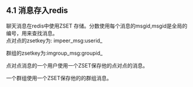 ## 4.1 消息存入redis

聊天消息在redis中使用ZSET 存储。分数使用每个消息的msgid,msgid是全局的编号，用来查找消息。  
点对点的zsetkey为: impeer_msg:userid_

群组的zsetkey为:imgroup_msg:groupid_



点对点消息的一个用户使用一个ZSET保存他的点对点的消息。

一个群组使用一个ZSET保存他的的群组消息。


